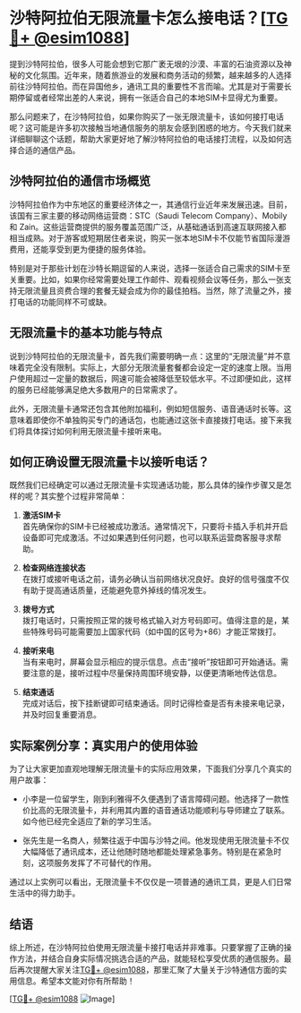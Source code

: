# 沙特阿拉伯无限流量卡怎么接电话？[[TG💪+ @esim1088](https://t.me/s/esim1088)]

提到沙特阿拉伯，很多人可能会想到它那广袤无垠的沙漠、丰富的石油资源以及神秘的文化氛围。近年来，随着旅游业的发展和商务活动的频繁，越来越多的人选择前往沙特阿拉伯。而在异国他乡，通讯工具的重要性不言而喻。尤其是对于需要长期停留或者经常出差的人来说，拥有一张适合自己的本地SIM卡显得尤为重要。

那么问题来了，在沙特阿拉伯，如果你购买了一张无限流量卡，该如何接打电话呢？这可能是许多初次接触当地通信服务的朋友会感到困惑的地方。今天我们就来详细聊聊这个话题，帮助大家更好地了解沙特阿拉伯的电话接打流程，以及如何选择合适的通信产品。

## 沙特阿拉伯的通信市场概览

沙特阿拉伯作为中东地区的重要经济体之一，其通信行业近年来发展迅速。目前，该国有三家主要的移动网络运营商：STC（Saudi Telecom Company）、Mobily 和 Zain。这些运营商提供的服务覆盖范围广泛，从基础通话到高速互联网接入都相当成熟。对于游客或短期居住者来说，购买一张本地SIM卡不仅能节省国际漫游费用，还能享受到更为便捷的服务体验。

特别是对于那些计划在沙特长期逗留的人来说，选择一张适合自己需求的SIM卡至关重要。比如，如果你经常需要处理工作邮件、观看视频会议等任务，那么一张支持无限流量且资费合理的套餐无疑会成为你的最佳拍档。当然，除了流量之外，接打电话的功能同样不可或缺。

## 无限流量卡的基本功能与特点

说到沙特阿拉伯的无限流量卡，首先我们需要明确一点：这里的“无限流量”并不意味着完全没有限制。实际上，大部分无限流量套餐都会设定一定的速度上限。当用户使用超过一定量的数据后，网速可能会被降低至较低水平。不过即便如此，这样的服务已经能够满足绝大多数用户的日常需求了。

此外，无限流量卡通常还包含其他附加福利，例如短信服务、语音通话时长等。这意味着即使你不单独购买专门的通话包，也能通过这张卡直接拨打电话。接下来我们将具体探讨如何利用无限流量卡接听来电。

## 如何正确设置无限流量卡以接听电话？

既然我们已经确定可以通过无限流量卡实现通话功能，那么具体的操作步骤又是怎样的呢？其实整个过程非常简单：

1. **激活SIM卡**  
   首先确保你的SIM卡已经被成功激活。通常情况下，只要将卡插入手机并开启设备即可完成激活。不过如果遇到任何问题，也可以联系运营商客服寻求帮助。

2. **检查网络连接状态**  
   在拨打或接听电话之前，请务必确认当前网络状况良好。良好的信号强度不仅有助于提高通话质量，还能避免意外掉线的情况发生。

3. **拨号方式**  
   拨打电话时，只需按照正常的拨号格式输入对方号码即可。值得注意的是，某些特殊号码可能需要加上国家代码（如中国的区号为+86）才能正常拨打。

4. **接听来电**  
   当有来电时，屏幕会显示相应的提示信息。点击“接听”按钮即可开始通话。需要注意的是，接听过程中尽量保持周围环境安静，以便更清晰地传达信息。

5. **结束通话**  
   完成对话后，按下挂断键即可结束通话。同时记得检查是否有未接来电记录，并及时回复重要消息。

## 实际案例分享：真实用户的使用体验

为了让大家更加直观地理解无限流量卡的实际应用效果，下面我们分享几个真实的用户故事：

- 小李是一位留学生，刚到利雅得不久便遇到了语言障碍问题。他选择了一款性价比高的无限流量卡，并利用其内置的语音通话功能顺利与导师建立了联系。如今他已经完全适应了新的学习生活。
  
- 张先生是一名商人，频繁往返于中国与沙特之间。他发现使用无限流量卡不仅大幅降低了通讯成本，还让他随时随地都能处理紧急事务。特别是在紧急时刻，这项服务发挥了不可替代的作用。

通过以上实例可以看出，无限流量卡不仅仅是一项普通的通讯工具，更是人们日常生活中的得力助手。

## 结语

综上所述，在沙特阿拉伯使用无限流量卡接打电话并非难事。只要掌握了正确的操作方法，并结合自身实际情况挑选合适的产品，就能轻松享受优质的通信服务。最后再次提醒大家关注[TG💪+ @esim1088](https://t.me/s/esim1088)，那里汇聚了大量关于沙特通信方面的实用信息。希望本文能对你有所帮助！

[[TG💪+ @esim1088](https://t.me/s/esim1088) ![Image](https://i.postimg.cc/4NQfJmqS/Snipaste-2025-05-13-00-14-12.png)]